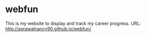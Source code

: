 # webfun

This is my website to display and track my career progress.
URL: http://agrawalnancy90.github.io/webfun/
